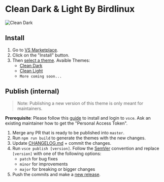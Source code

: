 # Clean Dark & Light By Birdlinux

![Clean Dark](https://media.discordapp.net/attachments/884940359279456276/885358784522911795/7e50af2978561b72ee51ae9042f44d90.jpg)

## Install

1. Go to [VS Marketplace](https://marketplace.visualstudio.com/items?itemName=Clean-Dark.clean-dark).
2. Click on the "Install" button.
3. Then [select a theme](https://code.visualstudio.com/docs/getstarted/themes#_selecting-the-color-theme). Avaible Themes:
    - [Clean Dark](https://github.com/0x81RD/Clean-Dark)
    - [Clean Light](https://github.com/0x81RD/Clean-Light)
    - `More coming soon...`
## Publish (internal)

> Note: Publishing a new version of this theme is only meant for maintainers.

**Prerequisite**: Please follow this [guide](https://code.visualstudio.com/api/working-with-extensions/publishing-extension) to install and login to `vsce`. Ask an existing maintainer how to get the "Personal Access Token".

1. Merge any PR that is ready to be published into `master`.
2. Run `npm run build` to generate the themes with the new changes.
3. Update [CHANGELOG.md](https://github.com/primer/github-vscode-theme/blob/master/CHANGELOG.md) + commit the changes.
4. Run `vsce publish [version]`. Follow the [SemVer](https://semver.org) convention and replace `[version]` with one of the following  options:
    - `patch` for bug fixes
    - `minor` for improvements
    - `major` for breaking or bigger changes
5. Push the commits and make a [new release](https://github.com/primer/github-vscode-theme/releases/new).
